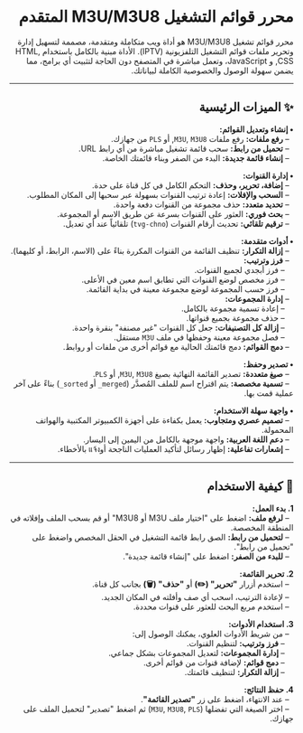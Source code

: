 <div dir="rtl">

# محرر قوائم التشغيل M3U/M3U8 المتقدم

محرر قوائم تشغيل M3U/M3U8 هو أداة ويب متكاملة ومتقدمة، مصممة لتسهيل إدارة وتحرير ملفات قوائم التشغيل التلفزيونية (IPTV). الأداة مبنية بالكامل باستخدام HTML, CSS, و JavaScript، وتعمل مباشرة في المتصفح دون الحاجة لتثبيت أي برامج، مما يضمن سهولة الوصول والخصوصية الكاملة لبياناتك.

---

## ✨ الميزات الرئيسية

**• إنشاء وتعديل القوائم:**
<br>&nbsp;&nbsp;– **رفع ملفات:** رفع ملفات `M3U`, `M3U8`, أو `PLS` من جهازك.
<br>&nbsp;&nbsp;– **تحميل من رابط:** سحب قائمة تشغيل مباشرة من أي رابط URL.
<br>&nbsp;&nbsp;– **إنشاء قائمة جديدة:** البدء من الصفر وبناء قائمتك الخاصة.
<br>

**• إدارة القنوات:**
<br>&nbsp;&nbsp;– **إضافة، تحرير، وحذف:** التحكم الكامل في كل قناة على حدة.
<br>&nbsp;&nbsp;– **السحب والإفلات:** إعادة ترتيب القنوات بسهولة عبر سحبها إلى المكان المطلوب.
<br>&nbsp;&nbsp;– **تحديد متعدد:** حذف مجموعة من القنوات دفعة واحدة.
<br>&nbsp;&nbsp;– **بحث فوري:** العثور على القنوات بسرعة عن طريق الاسم أو المجموعة.
<br>&nbsp;&nbsp;– **ترقيم تلقائي:** تحديث أرقام القنوات (`tvg-chno`) تلقائياً عند أي تعديل.
<br>

**• أدوات متقدمة:**
<br>&nbsp;&nbsp;– **إزالة التكرار:** تنظيف القائمة من القنوات المكررة بناءً على (الاسم، الرابط، أو كليهما).
<br>&nbsp;&nbsp;– **فرز وترتيب:**
<br>&nbsp;&nbsp;&nbsp;&nbsp;– فرز أبجدي لجميع القنوات.
<br>&nbsp;&nbsp;&nbsp;&nbsp;– فرز مخصص لوضع القنوات التي تطابق اسم معين في الأعلى.
<br>&nbsp;&nbsp;&nbsp;&nbsp;– فرز حسب المجموعة لوضع مجموعة معينة في بداية القائمة.
<br>&nbsp;&nbsp;– **إدارة المجموعات:**
<br>&nbsp;&nbsp;&nbsp;&nbsp;– إعادة تسمية مجموعة بالكامل.
<br>&nbsp;&nbsp;&nbsp;&nbsp;– حذف مجموعة بجميع قنواتها.
<br>&nbsp;&nbsp;&nbsp;&nbsp;– **إزالة كل التصنيفات:** جعل كل القنوات "غير مصنفة" بنقرة واحدة.
<br>&nbsp;&nbsp;&nbsp;&nbsp;– فصل مجموعة معينة وحفظها في ملف `M3U` مستقل.
<br>&nbsp;&nbsp;– **دمج القوائم:** دمج قائمتك الحالية مع قوائم أخرى من ملفات أو روابط.
<br>

**• تصدير وحفظ:**
<br>&nbsp;&nbsp;– **صيغ متعددة:** تصدير القائمة النهائية بصيغ `M3U`, `M3U8`, أو `PLS`.
<br>&nbsp;&nbsp;– **تسمية مخصصة:** يتم اقتراح اسم للملف المُصدَّر (`merged_` أو `sorted_`) بناءً على آخر عملية قمت بها.
<br>

**• واجهة سهلة الاستخدام:**
<br>&nbsp;&nbsp;– **تصميم عصري ومتجاوب:** يعمل بكفاءة على أجهزة الكمبيوتر المكتبية والهواتف المحمولة.
<br>&nbsp;&nbsp;– **دعم اللغة العربية:** واجهة موجهة بالكامل من اليمين إلى اليسار.
<br>&nbsp;&nbsp;– **إشعارات تفاعلية:** إظهار رسائل لتأكيد العمليات الناجحة أوแจ้ง بالأخطاء.

---

## 🚀 كيفية الاستخدام

**1. بدء العمل:**
<br>&nbsp;&nbsp;– **لرفع ملف:** اضغط على "اختيار ملف M3U أو M3U8" أو قم بسحب الملف وإفلاته في المنطقة المخصصة.
<br>&nbsp;&nbsp;– **لتحميل من رابط:** الصق رابط قائمة التشغيل في الحقل المخصص واضغط على "تحميل من رابط".
<br>&nbsp;&nbsp;– **للبدء من الصفر:** اضغط على "إنشاء قائمة جديدة".
<br>

**2. تحرير القائمة:**
<br>&nbsp;&nbsp;– استخدم أزرار **"تحرير" (✏️)** أو **"حذف" (🗑️)** بجانب كل قناة.
<br>&nbsp;&nbsp;– لإعادة الترتيب، اسحب أي صف وأفلته في المكان الجديد.
<br>&nbsp;&nbsp;– استخدم مربع البحث للعثور على قنوات محددة.
<br>

**3. استخدام الأدوات:**
<br>&nbsp;&nbsp;– من شريط الأدوات العلوي، يمكنك الوصول إلى:
<br>&nbsp;&nbsp;&nbsp;&nbsp;– **فرز وترتيب:** لتنظيم القنوات.
<br>&nbsp;&nbsp;&nbsp;&nbsp;– **إدارة المجموعات:** لتعديل المجموعات بشكل جماعي.
<br>&nbsp;&nbsp;&nbsp;&nbsp;– **دمج قوائم:** لإضافة قنوات من قوائم أخرى.
<br>&nbsp;&nbsp;&nbsp;&nbsp;– **إزالة التكرار:** لتنظيف قائمتك.
<br>

**4. حفظ النتائج:**
<br>&nbsp;&nbsp;– عند الانتهاء، اضغط على زر **"تصدير القائمة"**.
<br>&nbsp;&nbsp;– اختر الصيغة التي تفضلها (`M3U`, `M3U8`, `PLS`) ثم اضغط "تصدير" لتحميل الملف على جهازك.

</div>
